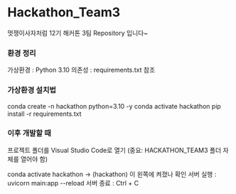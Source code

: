 # Hackathon_Team3

멋쟁이사자처럼 12기 해커톤 3팀 Repository 입니다~

### 환경 정리

가상환경 : Python 3.10
의존성 : requirements.txt 참조

### 가상환경 설치법

conda create -n hackathon python=3.10 -y
conda activate hackathon
pip install -r requirements.txt

### 이후 개발할 때

프로젝트 폴더를 Visual Studio Code로 열기
(중요: HACKATHON_TEAM3 폴더 자체를 열어야 함)

conda activate hackathon -> (hackathon) 이 왼쪽에 켜졌나 확인
서버 실행 : uvicorn main:app --reload
서버 종료 : Ctrl + C
